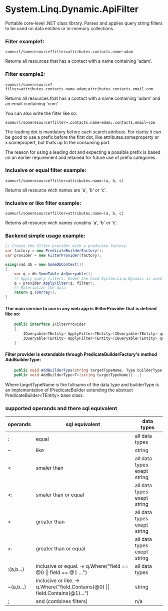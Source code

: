 # System.Linq.Dynamic.ApiFilter

Portable core-level .NET class library. 
Parses and applies query string filters to be used on data entities or in-memory collections. 

### Filter example1:
```
someurl/someresource?filter=attributes.contacts.name~adam
```
Returns all resources that has a contact with a name containing 'adam'.

### Filter example2:
```
someurl/someresource?filter=attributes.contacts.name~adam;attributes.contacts.email~com
```
Returns all resources that has a contact with a name containing 'adam' and an email containing 'com'.

You can also write the filter like so:
```
someurl/someresource?filter=.contacts.name~adam;.contacts.email~com
```
The leading dot is mandatory before each search attribute. For clarity it can be good to use a prefix before the first dot, like attributes.someproperty or x.somepropert, but thats up to the consuming part.

The reason for using a leading dot and expecting a possible prefix is based on an earlier requirement and retained for future use of prefix categories.

### Inclusive or equal filter example:
```
someurl/someresource?filter=attributes.name:(a, b, c)
```
Returns all resource wich names are 'a', 'b' or 'c'.

### Inclusive or like filter example:
```
someurl/someresource?filter=attributes.name~(a, b, c)
```
Returns all resource wich names conatins 'a', 'b' or 'c'.

### Backend simple usage example:
```C#
// Create the filter provider with a predicate factory
var factory = new PredicateBuilderFactory();
var provider = new FilterProvider(factory);

using(vad db = new SomeDbContext())
{
    var q = db.SomeTable.AsQueryable();
    // Apply query filters. Under the hood System.Linq.Dynamic is used
    q = provider.ApplyFilter(q, filter);
    // Materialize the data
    return q.ToArray();
}
```

#### The main service to use in any web app is IFilterProvider that is defined like so:
```C#
    public interface IFilterProvider
    {
        IQueryable<TEntity> ApplyFilter<TEntity>(IQueryable<TEntity> query, string filters);
        IQueryable<TEntity> ApplyFilter<TEntity>(IQueryable<TEntity> query, IEnumerable<Filter> filters);
    }
```
#### Filter provider is extendable through PredicateBuilderFactory's method AddBuilderType: 
```C#
    public void AddBuilderType(string targetTypeName, Type builderType){...}
    public void AddBuilderType<T>(string targetTypeName){...}
```
Where targetTypeName is the fullname of the data type and builderType is an implementation of IPredicateBuilder extending the abstract PredicateBuilder\<TEntity> base class.

### supported operands and there sql equivalent
 operands | sql equivalent | data types
--- | --- | ---
 : | equal | all data types
 ~ | like | string
 < | smaler than | all data types exept string
 <: | smaler than or equal | all data types exept string
 \>  | greater than | all data types exept string
 \>: | greater than or equal | all data types exept string
 :(a,b...) | inclusive or equal. -\> q.Where("field == @0 \|\| field == @1 ...") | all data types
 ~(a,b...) | inclusive or like. -\> q.Where("field.Contains(@0) \|\| field.Contains(@1)...") | string
 ; | and (combines filters) | n/a
